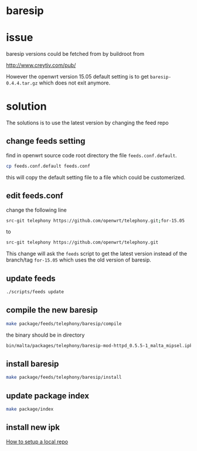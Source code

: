 # baresip

# issue

baresip versions could be fetched from by buildroot from

http://www.creytiv.com/pub/

However the openwrt version 15.05 default setting is to get
`baresip-0.4.4.tar.gz` which does not exit anymore.

# solution

The solutions is to use the latest version by changing the feed repo

## change feeds setting

find in openwrt source code root directory the file `feeds.conf.default`.


```bash
cp feeds.conf.default feeds.conf
```

this will copy the default setting file to a file which could be customerized. 

## edit feeds.conf

change the following line 

```bash
src-git telephony https://github.com/openwrt/telephony.git;for-15.05
```
to 

```bash
src-git telephony https://github.com/openwrt/telephony.git
```

This change will ask the `feeds` script to get the latest version instead of the
branch/tag `for-15.05` which uses the old version of baresip.

## update feeds

```bash
./scripts/feeds update
```

## compile the new baresip

```bash
make package/feeds/telephony/baresip/compile
```
the binary should be in directory 

```bash
bin/malta/packages/telephony/baresip-mod-httpd_0.5.5-1_malta_mipsel.ipk
```

## install baresip

```bash
make package/feeds/telephony/baresip/install
```

## update package index

```bash
make package/index
```

## install new ipk

[How to setup a local repo](local-ipkg-repo.md)
